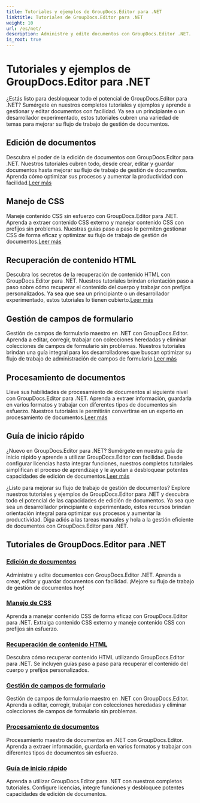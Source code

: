```yaml
---
title: Tutoriales y ejemplos de GroupDocs.Editor para .NET
linktitle: Tutoriales de GroupDocs.Editor para .NET
weight: 10
url: /es/net/
description: Administre y edite documentos con GroupDocs.Editor .NET. ¡Aprenda procesamiento de documentos, edición de documentos, recuperación de contenido HTML, administración de campos de formulario y más!
is_root: true
---
```


# Tutoriales y ejemplos de GroupDocs.Editor para .NET


¿Estás listo para desbloquear todo el potencial de GroupDocs.Editor para .NET? Sumérgete en nuestros completos tutoriales y ejemplos y aprende a gestionar y editar documentos con facilidad. Ya sea un principiante o un desarrollador experimentado, estos tutoriales cubren una variedad de temas para mejorar su flujo de trabajo de gestión de documentos.

## Edición de documentos

 Descubra el poder de la edición de documentos con GroupDocs.Editor para .NET. Nuestros tutoriales cubren todo, desde crear, editar y guardar documentos hasta mejorar su flujo de trabajo de gestión de documentos. Aprenda cómo optimizar sus procesos y aumentar la productividad con facilidad.[Leer más](./document-editing/)

## Manejo de CSS

 Maneje contenido CSS sin esfuerzo con GroupDocs.Editor para .NET. Aprenda a extraer contenido CSS externo y manejar contenido CSS con prefijos sin problemas. Nuestras guías paso a paso le permiten gestionar CSS de forma eficaz y optimizar su flujo de trabajo de gestión de documentos.[Leer más](./css-handling/)

## Recuperación de contenido HTML

Descubra los secretos de la recuperación de contenido HTML con GroupDocs.Editor para .NET. Nuestros tutoriales brindan orientación paso a paso sobre cómo recuperar el contenido del cuerpo y trabajar con prefijos personalizados. Ya sea que sea un principiante o un desarrollador experimentado, estos tutoriales lo tienen cubierto.[Leer más](./html-content-retrieval/)

## Gestión de campos de formulario

 Gestión de campos de formulario maestro en .NET con GroupDocs.Editor. Aprenda a editar, corregir, trabajar con colecciones heredadas y eliminar colecciones de campos de formulario sin problemas. Nuestros tutoriales brindan una guía integral para los desarrolladores que buscan optimizar su flujo de trabajo de administración de campos de formulario.[Leer más](./form-field-management/)

## Procesamiento de documentos

 Lleve sus habilidades de procesamiento de documentos al siguiente nivel con GroupDocs.Editor para .NET. Aprenda a extraer información, guardarla en varios formatos y trabajar con diferentes tipos de documentos sin esfuerzo. Nuestros tutoriales le permitirán convertirse en un experto en procesamiento de documentos.[Leer más](./document-processing/)

## Guía de inicio rápido

¿Nuevo en GroupDocs.Editor para .NET? Sumérgete en nuestra guía de inicio rápido y aprende a utilizar GroupDocs.Editor con facilidad. Desde configurar licencias hasta integrar funciones, nuestros completos tutoriales simplifican el proceso de aprendizaje y le ayudan a desbloquear potentes capacidades de edición de documentos.[Leer más](./quick-start-guide/)

¿Listo para mejorar su flujo de trabajo de gestión de documentos? Explore nuestros tutoriales y ejemplos de GroupDocs.Editor para .NET y descubra todo el potencial de las capacidades de edición de documentos. Ya sea que sea un desarrollador principiante o experimentado, estos recursos brindan orientación integral para optimizar sus procesos y aumentar la productividad. Diga adiós a las tareas manuales y hola a la gestión eficiente de documentos con GroupDocs.Editor para .NET.
## Tutoriales de GroupDocs.Editor para .NET 
### [Edición de documentos](./document-editing/)
Administre y edite documentos con GroupDocs.Editor .NET. Aprenda a crear, editar y guardar documentos con facilidad. ¡Mejore su flujo de trabajo de gestión de documentos hoy!
### [Manejo de CSS](./css-handling/)
Aprenda a manejar contenido CSS de forma eficaz con GroupDocs.Editor para .NET. Extraiga contenido CSS externo y maneje contenido CSS con prefijos sin esfuerzo.
### [Recuperación de contenido HTML](./html-content-retrieval/)
Descubra cómo recuperar contenido HTML utilizando GroupDocs.Editor para .NET. Se incluyen guías paso a paso para recuperar el contenido del cuerpo y prefijos personalizados.
### [Gestión de campos de formulario](./form-field-management/)
Gestión de campos de formulario maestro en .NET con GroupDocs.Editor. Aprenda a editar, corregir, trabajar con colecciones heredadas y eliminar colecciones de campos de formulario sin problemas.
### [Procesamiento de documentos](./document-processing/)
Procesamiento maestro de documentos en .NET con GroupDocs.Editor. Aprenda a extraer información, guardarla en varios formatos y trabajar con diferentes tipos de documentos sin esfuerzo.
### [Guía de inicio rápido](./quick-start-guide/)
Aprenda a utilizar GroupDocs.Editor para .NET con nuestros completos tutoriales. Configure licencias, integre funciones y desbloquee potentes capacidades de edición de documentos.